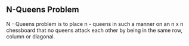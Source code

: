 ## N-Queens Problem

N - Queens problem is to place n - queens in such a manner on an n x n chessboard that no queens attack each other by being in the same row, column or diagonal.
